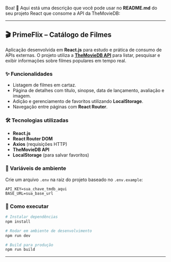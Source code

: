 Boa! 🚀
Aqui está uma descrição que você pode usar no **README.md** do seu projeto React que consome a API da TheMovieDB:

---

## 🎬 PrimeFlix – Catálogo de Filmes

Aplicação desenvolvida em **React.js** para estudo e prática de consumo de APIs externas.
O projeto utiliza a **[TheMovieDB API](https://www.themoviedb.org/)** para listar, pesquisar e exibir informações sobre filmes populares em tempo real.

### ✨ Funcionalidades

* Listagem de filmes em cartaz.
* Página de detalhes com título, sinopse, data de lançamento, avaliação e imagem.
* Adição e gerenciamento de favoritos utilizando **LocalStorage**.
* Navegação entre páginas com **React Router**.

### 🛠️ Tecnologias utilizadas

* **React.js**
* **React Router DOM**
* **Axios** (requisições HTTP)
* **TheMovieDB API**
* **LocalStorage** (para salvar favoritos)

### 🔑 Variáveis de ambiente

Crie um arquivo `.env` na raiz do projeto baseado no `.env.example`:

```env
API_KEY=sua_chave_tmdb_aqui
BASE_URL=sua_base_url
```

### 🚀 Como executar

```bash
# Instalar dependências
npm install

# Rodar em ambiente de desenvolvimento
npm run dev

# Build para produção
npm run build
```

---
